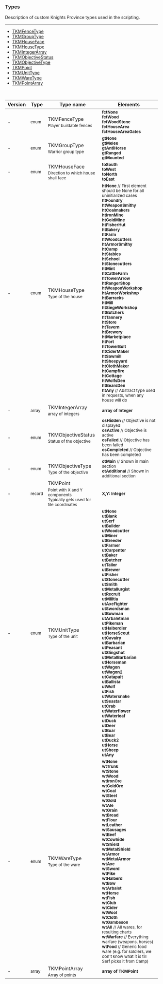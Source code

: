 ### Types

Description of custom Knights Province types used in the scripting.

***

* <a href="#TKMFenceType">TKMFenceType</a>
* <a href="#TKMGroupType">TKMGroupType</a>
* <a href="#TKMHouseFace">TKMHouseFace</a>
* <a href="#TKMHouseType">TKMHouseType</a>
* <a href="#TKMIntegerArray">TKMIntegerArray</a>
* <a href="#TKMObjectiveStatus">TKMObjectiveStatus</a>
* <a href="#TKMObjectiveType">TKMObjectiveType</a>
* <a href="#TKMPoint">TKMPoint</a>
* <a href="#TKMUnitType">TKMUnitType</a>
* <a href="#TKMWareType">TKMWareType</a>
* <a href="#TKMPointArray">TKMPointArray</a>
<br />

| Version | Type | Type name | Elements |
| ------- | ------- | ------------------------------------ | -------------- |
| - | <sub>enum</sub> | <a id="TKMFenceType">TKMFenceType</a><sub><br/>Player buildable fences</sub> |<sub>**fctNone**</sub><br/><sub>**fctWood**</sub><br/><sub>**fctWoodStone**</sub><br/><sub>**fctHouseArea**</sub><br/><sub>**fctHouseAreaGates**</sub>
| - | <sub>enum</sub> | <a id="TKMGroupType">TKMGroupType</a><sub><br/>Warrior group type</sub> |<sub>**gtNone**</sub><br/><sub>**gtMelee**</sub><br/><sub>**gtAntiHorse**</sub><br/><sub>**gtRanged**</sub><br/><sub>**gtMounted**</sub>
| - | <sub>enum</sub> | <a id="TKMHouseFace">TKMHouseFace</a><sub><br/>Direction to which house shall face</sub> |<sub>**toSouth**</sub><br/><sub>**toWest**</sub><br/><sub>**toNorth**</sub><br/><sub>**toEast**</sub>
| - | <sub>enum</sub> | <a id="TKMHouseType">TKMHouseType</a><sub><br/>Type of the house</sub> |<sub>**htNone** // First element should be None for all uninitialized cases</sub><br/><sub>**htFoundry**</sub><br/><sub>**htWeaponSmithy**</sub><br/><sub>**htCoalmakers**</sub><br/><sub>**htIronMine**</sub><br/><sub>**htGoldMine**</sub><br/><sub>**htFisherHut**</sub><br/><sub>**htBakery**</sub><br/><sub>**htFarm**</sub><br/><sub>**htWoodcutters**</sub><br/><sub>**htArmorSmithy**</sub><br/><sub>**htCamp**</sub><br/><sub>**htStables**</sub><br/><sub>**htSchool**</sub><br/><sub>**htStonecutters**</sub><br/><sub>**htMint**</sub><br/><sub>**htCattleFarm**</sub><br/><sub>**htTowerArrow**</sub><br/><sub>**htRangerShop**</sub><br/><sub>**htWeaponWorkshop**</sub><br/><sub>**htArmorWorkshop**</sub><br/><sub>**htBarracks**</sub><br/><sub>**htMill**</sub><br/><sub>**htSiegeWorkshop**</sub><br/><sub>**htButchers**</sub><br/><sub>**htTannery**</sub><br/><sub>**htStore**</sub><br/><sub>**htTavern**</sub><br/><sub>**htBrewery**</sub><br/><sub>**htMarketplace**</sub><br/><sub>**htFort**</sub><br/><sub>**htTowerBolt**</sub><br/><sub>**htCiderMaker**</sub><br/><sub>**htSawmill**</sub><br/><sub>**htSheepyard**</sub><br/><sub>**htClothMaker**</sub><br/><sub>**htCampfire**</sub><br/><sub>**htCottage**</sub><br/><sub>**htWolfsDen**</sub><br/><sub>**htBearsDen**</sub><br/><sub>**htAny** // Abstract type used in requests, when any house will do</sub>
| - | <sub>array</sub> | <a id="TKMIntegerArray">TKMIntegerArray</a><sub><br/>array of integers</sub> |<sub>**array of Integer**</sub>
| - | <sub>enum</sub> | <a id="TKMObjectiveStatus">TKMObjectiveStatus</a><sub><br/>Status of the objective</sub> |<sub>**osHidden** // Objective is not displayed</sub><br/><sub>**osActive** // Objective is active</sub><br/><sub>**osFailed** // Objective has been failed</sub><br/><sub>**osCompleted** // Objective has been completed</sub>
| - | <sub>enum</sub> | <a id="TKMObjectiveType">TKMObjectiveType</a><sub><br/>Type of the objective</sub> |<sub>**otMain** // Shown in main section</sub><br/><sub>**otAdditional** // Shown in additional section</sub>
| - | <sub>record</sub> | <a id="TKMPoint">TKMPoint</a><sub><br/>Point with X and Y components<br/>Typically gets used for tile coordinates</sub> |<sub>**X,Y: Integer**</sub>
| - | <sub>enum</sub> | <a id="TKMUnitType">TKMUnitType</a><sub><br/>Type of the unit</sub> |<sub>**utNone**</sub><br/><sub>**utBlank**</sub><br/><sub>**utSerf**</sub><br/><sub>**utBuilder**</sub><br/><sub>**utWoodcutter**</sub><br/><sub>**utMiner**</sub><br/><sub>**utBreeder**</sub><br/><sub>**utFarmer**</sub><br/><sub>**utCarpenter**</sub><br/><sub>**utBaker**</sub><br/><sub>**utButcher**</sub><br/><sub>**utTailor**</sub><br/><sub>**utBrewer**</sub><br/><sub>**utFisher**</sub><br/><sub>**utStonecutter**</sub><br/><sub>**utSmith**</sub><br/><sub>**utMetallurgist**</sub><br/><sub>**utRecruit**</sub><br/><sub>**utMilitia**</sub><br/><sub>**utAxeFighter**</sub><br/><sub>**utSwordsman**</sub><br/><sub>**utBowman**</sub><br/><sub>**utArbaletman**</sub><br/><sub>**utPikeman**</sub><br/><sub>**utHalberdier**</sub><br/><sub>**utHorseScout**</sub><br/><sub>**utCavalry**</sub><br/><sub>**utBarbarian**</sub><br/><sub>**utPeasant**</sub><br/><sub>**utSlingshot**</sub><br/><sub>**utMetalBarbarian**</sub><br/><sub>**utHorseman**</sub><br/><sub>**utWagon**</sub><br/><sub>**utWagon2**</sub><br/><sub>**utCatapult**</sub><br/><sub>**utBallista**</sub><br/><sub>**utWolf**</sub><br/><sub>**utFish**</sub><br/><sub>**utWatersnake**</sub><br/><sub>**utSeastar**</sub><br/><sub>**utCrab**</sub><br/><sub>**utWaterflower**</sub><br/><sub>**utWaterleaf**</sub><br/><sub>**utDuck**</sub><br/><sub>**utDeer**</sub><br/><sub>**utBoar**</sub><br/><sub>**utBear**</sub><br/><sub>**utDuck2**</sub><br/><sub>**utHorse**</sub><br/><sub>**utSheep**</sub><br/><sub>**utAny**</sub>
| - | <sub>enum</sub> | <a id="TKMWareType">TKMWareType</a><sub><br/>Type of the ware</sub> |<sub>**wtNone**</sub><br/><sub>**wtTrunk**</sub><br/><sub>**wtStone**</sub><br/><sub>**wtWood**</sub><br/><sub>**wtIronOre**</sub><br/><sub>**wtGoldOre**</sub><br/><sub>**wtCoal**</sub><br/><sub>**wtSteel**</sub><br/><sub>**wtGold**</sub><br/><sub>**wtAle**</sub><br/><sub>**wtGrain**</sub><br/><sub>**wtBread**</sub><br/><sub>**wtFlour**</sub><br/><sub>**wtLeather**</sub><br/><sub>**wtSausages**</sub><br/><sub>**wtBeef**</sub><br/><sub>**wtCowhide**</sub><br/><sub>**wtShield**</sub><br/><sub>**wtMetalShield**</sub><br/><sub>**wtArmor**</sub><br/><sub>**wtMetalArmor**</sub><br/><sub>**wtAxe**</sub><br/><sub>**wtSword**</sub><br/><sub>**wtPike**</sub><br/><sub>**wtHalberd**</sub><br/><sub>**wtBow**</sub><br/><sub>**wtArbalet**</sub><br/><sub>**wtHorse**</sub><br/><sub>**wtFish**</sub><br/><sub>**wtClub**</sub><br/><sub>**wtCider**</sub><br/><sub>**wtWool**</sub><br/><sub>**wtCloth**</sub><br/><sub>**wtGambeson**</sub><br/><sub>**wtAll** // All wares, for resulting charts</sub><br/><sub>**wtWarfare** // Everything warfare (weapons, horses)</sub><br/><sub>**wtFood** // Generic food ware (e.g. for soldiers, we don't know what it is till Serf picks it from Camp)</sub>
| - | <sub>array</sub> | <a id="TKMPointArray">TKMPointArray</a><sub><br/>Array of points</sub> |<sub>**array of TKMPoint**</sub>
